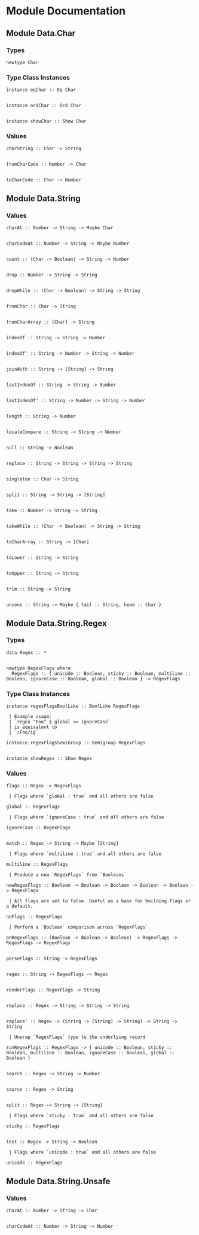 # Module Documentation

## Module Data.Char

### Types


    newtype Char


### Type Class Instances


    instance eqChar :: Eq Char


    instance ordChar :: Ord Char


    instance showChar :: Show Char


### Values


    charString :: Char -> String


    fromCharCode :: Number -> Char


    toCharCode :: Char -> Number


## Module Data.String

### Values


    charAt :: Number -> String -> Maybe Char


    charCodeAt :: Number -> String -> Maybe Number


    count :: (Char -> Boolean) -> String -> Number


    drop :: Number -> String -> String


    dropWhile :: (Char -> Boolean) -> String -> String


    fromChar :: Char -> String


    fromCharArray :: [Char] -> String


    indexOf :: String -> String -> Number


    indexOf' :: String -> Number -> String -> Number


    joinWith :: String -> [String] -> String


    lastIndexOf :: String -> String -> Number


    lastIndexOf' :: String -> Number -> String -> Number


    length :: String -> Number


    localeCompare :: String -> String -> Number


    null :: String -> Boolean


    replace :: String -> String -> String -> String


    singleton :: Char -> String


    split :: String -> String -> [String]


    take :: Number -> String -> String


    takeWhile :: (Char -> Boolean) -> String -> String


    toCharArray :: String -> [Char]


    toLower :: String -> String


    toUpper :: String -> String


    trim :: String -> String


    uncons :: String -> Maybe { tail :: String, head :: Char }


## Module Data.String.Regex

### Types


    data Regex :: *


    newtype RegexFlags where
      RegexFlags :: { unicode :: Boolean, sticky :: Boolean, multiline :: Boolean, ignoreCase :: Boolean, global :: Boolean } -> RegexFlags


### Type Class Instances


    instance regexFlagsBoolLike :: BoolLike RegexFlags

     | Example usage:
     | `regex "Foo" $ global <> ignoreCase`
     | is equivalent to
     | `/Foo/ig`

    instance regexFlagsSemiGroup :: Semigroup RegexFlags


    instance showRegex :: Show Regex


### Values


    flags :: Regex -> RegexFlags

     | Flags where `global : true` and all others are false

    global :: RegexFlags

     | Flags where `ignoreCase : true` and all others are false

    ignoreCase :: RegexFlags


    match :: Regex -> String -> Maybe [String]

     | Flags where `multiline : true` and all others are false

    multiline :: RegexFlags

     | Produce a new `RegexFlags` from `Booleans`

    newRegexFlags :: Boolean -> Boolean -> Boolean -> Boolean -> Boolean -> RegexFlags

     | All flags are set to false. Useful as a base for building flags or a default.

    noFlags :: RegexFlags

     | Perform a `Boolean` comparison across `RegexFlags`

    onRegexFlags :: (Boolean -> Boolean -> Boolean) -> RegexFlags -> RegexFlags -> RegexFlags


    parseFlags :: String -> RegexFlags


    regex :: String -> RegexFlags -> Regex


    renderFlags :: RegexFlags -> String


    replace :: Regex -> String -> String -> String


    replace' :: Regex -> (String -> [String] -> String) -> String -> String

     | Unwrap `RegexFlags` type to the underlying record

    runRegexFlags :: RegexFlags -> { unicode :: Boolean, sticky :: Boolean, multiline :: Boolean, ignoreCase :: Boolean, global :: Boolean }


    search :: Regex -> String -> Number


    source :: Regex -> String


    split :: Regex -> String -> [String]

     | Flags where `sticky : true` and all others are false

    sticky :: RegexFlags


    test :: Regex -> String -> Boolean

     | Flags where `unicode : true` and all others are false

    unicode :: RegexFlags


## Module Data.String.Unsafe

### Values


    charAt :: Number -> String -> Char


    charCodeAt :: Number -> String -> Number